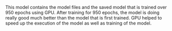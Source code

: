 This model contains the model files and the saved model that is trained over 950 epochs using GPU. After training for 950 epochs, the model is doing really good much better than the model that is first trained. GPU helped to speed up the execution of the model as well as training of the model.

